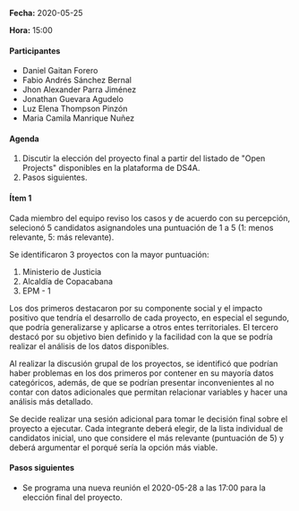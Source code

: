 **Fecha:** 2020-05-25

**Hora:** 15:00

#### Participantes

- Daniel Gaitan Forero
- Fabio Andrés Sánchez Bernal
- Jhon Alexander Parra Jiménez
- Jonathan Guevara Agudelo
- Luz Elena Thompson Pinzón
- Maria Camila Manrique Nuñez

#### Agenda

1. Discutir la elección del proyecto final a partir del listado de "Open Projects" disponibles en la plataforma de DS4A.
2. Pasos siguientes.

#### Ítem 1

Cada miembro del equipo reviso los casos y de acuerdo con su percepción, selecionó 5 candidatos asignandoles una puntuación de 1 a 5 (1: menos relevante, 5: más relevante).

Se identificaron 3 proyectos con la mayor puntuación:

1. Ministerio de Justicia
2. Alcaldía de Copacabana
3. EPM - 1

Los dos primeros destacaron por su componente social y el impacto positivo que tendría el desarrollo de cada proyecto, en especial el segundo, que podría generalizarse y aplicarse a otros entes territoriales. El tercero destacó por su objetivo bien definido y la facilidad con la que se podría realizar el análisis de los datos disponibles.

Al realizar la discusión grupal de los proyectos, se identificó que podrían haber problemas en los dos primeros por contener en su mayoría datos categóricos, además, de que se podrían presentar inconvenientes al no contar con datos adicionales que permitan relacionar variables y hacer una análisis más detallado.

Se decide realizar una sesión adicional para tomar le decisión final sobre el proyecto a ejecutar. Cada integrante deberá elegir, de la lista individual de candidatos inicial, uno que considere el más relevante (puntuación de 5) y deberá argumentar el porqué sería la opción más viable.

#### Pasos siguientes

- Se programa una nueva reunión el 2020-05-28 a las 17:00 para la elección final del proyecto.
